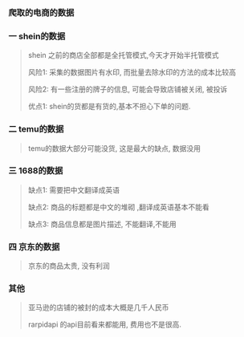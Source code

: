 ### 爬取的电商的数据

### 一 shein的数据

> shein 之前的商店全部都是全托管模式,今天才开始半托管模式
>
> 风险1: 采集的数据图片有水印, 而批量去除水印的方法的成本比较高
>
> 风险2: 有一些注册的牌子的信息, 可能会导致店铺被关闭, 被投诉 
>
> 优点1: shein的货都是有货的,基本不担心下单的问题.

### 二 temu的数据

> temu的数据大部分可能没货, 这是最大的缺点, 数据没用

### 三 1688的数据

> 缺点1:  需要把中文翻译成英语
>
> 缺点2: 商品的标题都是中文的堆砌 ,翻译成英语基本不能看
>
> 缺点3: 商品信息都是图片描述, 不能翻译,不能用

### 四 京东的数据

> 京东的商品太贵, 没有利润

### 其他

>  亚马逊的店铺的被封的成本大概是几千人民币
>
> rarpidapi 的api目前看来都能用, 费用也不是很高.

